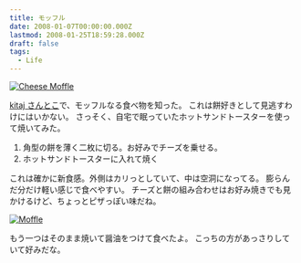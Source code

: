 ```yaml
---
title: モッフル
date: 2008-01-07T00:00:00.000Z
lastmod: 2008-01-25T18:59:28.000Z
draft: false
tags:
  - Life
---
```


[![Cheese Moffle](https://farm3.staticflickr.com/2012/2175519032_4413565903.jpg "Cheese Moffle")](http://www.flickr.com/photos/machu/2175519032/)

[kitaj さんとこ](http://kitaj.no-ip.com/tdiary/20080107.html#p04)で、モッフルなる食べ物を知った。 これは餅好きとして見逃すわけにはいかない。 さっそく、自宅で眠っていたホットサンドトースターを使って焼いてみた。

1. 角型の餅を薄く二枚に切る。お好みでチーズを乗せる。
2. ホットサンドトースターに入れて焼く

これは確かに新食感。外側はカリっとしていて、中は空洞になってる。 膨らんだ分だけ軽い感じで食べやすい。 チーズと餅の組み合わせはお好み焼きでも見かけるけど、ちょっとピザっぽい味だね。

[![Moffle](https://farm3.staticflickr.com/2340/2175519918_a34b3dcf31.jpg "Moffle")](http://www.flickr.com/photos/machu/2175519918/)

もう一つはそのまま焼いて醤油をつけて食べたよ。 こっちの方があっさりしていて好みだな。
